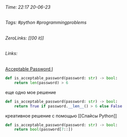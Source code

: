 ###### Time: 22:17  20-06-23  
###### Tags: #python #programmingproblems 
###### ZeroLinks: [[00 it]]
###### Links: 

[Acceptable Password I](https://py.checkio.org/ru/mission/acceptable-password-i/)

```python 
def is_acceptable_password(password: str) -> bool:
    return len(password) > 6
```

еще одно мое решение
```python
def is_acceptable_password(password: str) -> bool:
    return True if password.__len__() > 6 else False
```

креативное решение с помощью [[Слайсы Python]]

```python
def is_acceptable_password(password: str) -> bool:
    return bool(password[7::])
```